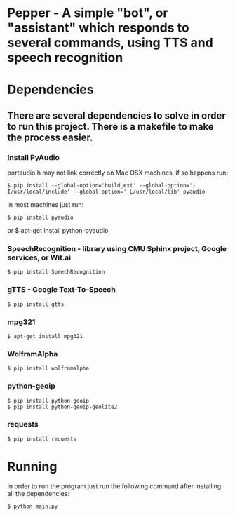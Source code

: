 # Pepper - A simple "bot", or "assistant" which responds to several commands, using TTS and speech recognition


# Dependencies

## There are several dependencies to solve in order to run this project. There is a makefile to make the process easier.


### Install PyAudio

portaudio.h may not link correctly on Mac OSX machines, if so happens run:

	$ pip install --global-option='build_ext' --global-option='-I/usr/local/include' --global-option='-L/usr/local/lib' pyaudio

In most machines just run:

	$ pip install pyaudio
   or
	$ apt-get install python-pyaudio

### SpeechRecognition - library using CMU Sphinx project, Google services, or Wit.ai

	$ pip install SpeechRecognition
    
### gTTS - Google Text-To-Speech

	$ pip install gtts

### mpg321

	$ apt-get install mpg321

### WolframAlpha

	$ pip install wolframalpha

### python-geoip

	$ pip install python-geoip
	$ pip install python-geoip-geolite2

### requests

	$ pip install requests

# Running
In order to run the program just run the following command after installing all the dependencies:

	$ python main.py



